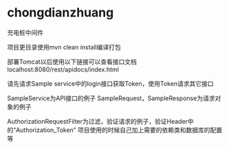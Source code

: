 # chongdianzhuang
充电桩中间件

项目更目录使用mvn clean install编译打包

部署Tomcat以后使用以下链接可以查看接口文档
localhost:8080/rest/apidocs/index.html

请先请求Sample service中的login接口获取Token，使用Token请求其它接口

SampleService为API接口的例子
SampleRequest，SampleResponse为请求对象的例子

AuthorizationRequestFilter为过滤，验证请求的例子，验证Header中的“Authorization_Token”
项目使用的时候自己加上需要的依赖类和数据库的配置等
